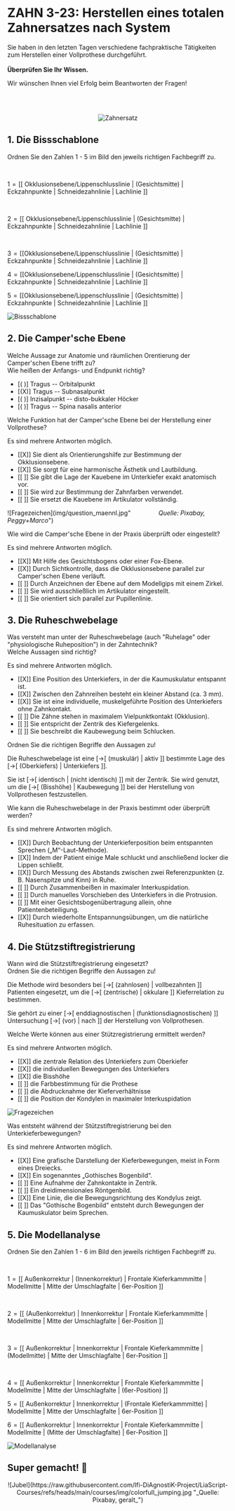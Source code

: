 <!--

author: Hilke Domsch; Alexander Meiwald

email:    hilke.domsch@gkz-ev.de

version: 0.0.5

language: de

narrator: Deutsch Male

edit: true
date: 2025-10-14
icon: https://raw.githubusercontent.com/Ifi-DiAgnostiK-Project/LiaScript-Courses/refs/heads/main/img/Logo_234px.png
logo: img/orthodontic.jpg

attribute: https://pixabay.com/photos/orthodontic-aids-mouth-guard-315784/

comment:  ZAHN 3-23 Totalen Zahnersatz nach System herstellen

link: https://raw.githubusercontent.com/Ifi-DiAgnostiK-Project/LiaScript-Courses/refs/heads/main/courses/style.css

import: https://raw.githubusercontent.com/Ifi-DiAgnostiK-Project/LiaScript_DragAndDrop_Template/refs/heads/main/README.md
        https://raw.githubusercontent.com/Ifi-DiAgnostiK-Project/Piktogramme/refs/heads/main/makros.md
        https://raw.githubusercontent.com/Ifi-DiAgnostiK-Project/Textilpflegesymbole/refs/heads/main/makros.md
        https://raw.githubusercontent.com/Ifi-DiAgnostiK-Project/LiaScript_ImageQuiz/refs/heads/main/README.md
        https://raw.githubusercontent.com/Ifi-DiAgnostiK-Project/Bildersammlung/refs/heads/main/makros.md

title: ZAHN 3-23: ZAHN 3-23: Herstellen eines totalen Zahnersatzes nach System

tags: [Zahntechniker, Zahnersatz, Kieferorthopädie, Zahnklammer, Zahnprothese]

-->

# ZAHN 3-23: Herstellen eines totalen Zahnersatzes nach System

Sie haben in den letzten Tagen verschiedene fachpraktische Tätigkeiten zum Herstellen einer Vollprothese durchgeführt.  <br> <br> __Überprüfen Sie Ihr Wissen.__


<!-- class="highlight" -->
Wir wünschen Ihnen viel Erfolg beim Beantworten der Fragen! 

<br> <br>
<center>


![Zahnersatz](img/zahnimplantat.jpg "[_Quelle: Pixabay, muklinika_](https://pixabay.com/photos/dentistry-dentals-teeth-model-jaw-668214/)")<!-- style="width: 500px" -->

</center> 


## 1. Die Bissschablone

<section class="flex-container border">
<div class="flex-child">

<!-- class="highlight"-->
Ordnen Sie den Zahlen 1 - 5 im Bild den jeweils richtigen Fachbegriff zu.  

<br>

<!-- data-randomize -->
1<!--style="color: red; font-weight: bolder"-->  =  [[ Okklusionsebene/Lippenschlusslinie | (Gesichtsmitte)   | Eckzahnpunkte  |   Schneidezahnlinie |  Lachlinie ]]

<br>

<!-- data-randomize -->
2<!--style="color: red; font-weight: bolder"-->  =  [[ Okklusionsebene/Lippenschlusslinie | (Gesichtsmitte)   | Eckzahnpunkte  |   Schneidezahnlinie |  Lachlinie ]]

<br>

<!-- data-randomize -->
3<!--style="color: red; font-weight: bolder"-->  =  [[Okklusionsebene/Lippenschlusslinie | (Gesichtsmitte)   | Eckzahnpunkte  |   Schneidezahnlinie |  Lachlinie ]]
<br>

<!-- data-randomize -->
4<!--style="color: red; font-weight: bolder"-->  =  [[Okklusionsebene/Lippenschlusslinie | (Gesichtsmitte)   | Eckzahnpunkte  |   Schneidezahnlinie |  Lachlinie ]]

<!-- data-randomize -->
5<!--style="color: red; font-weight: bolder"-->  =  [[Okklusionsebene/Lippenschlusslinie | (Gesichtsmitte)   | Eckzahnpunkte  |   Schneidezahnlinie |  Lachlinie ]]


</div>
<div class="flex-child-0">

![Bissschablone](img/zahn_greenGumm.png "                         _Quelle: HWK Dresden, Alexander Meiwald_")<!-- style="max-width: 350px; width: 100%" -->


</div>
</section>

## 2. Die Camper'sche Ebene


<section class="flex-container border">
<div class="flex-child">

<!-- class="highlight"-->
Welche Aussage zur Anatomie und räumlichen Orentierung der Camper'schen Ebene trifft zu?\
Wie heißen der Anfangs- und Endpunkt richtig?

<!-- data-randomize -->
- [( )] Tragus -- Orbitalpunkt
- [(X)] Tragus -- Subnasalpunkt
- [( )] Inzisalpunkt -- disto-bukkaler Höcker
- [( )] Tragus -- Spina nasalis anterior

</div>
</section>


<section class="flex-container border">
<div class="flex-child">

<!-- class="highlight"-->
Welche Funktion hat der Camper'sche Ebene bei der Herstellung einer Vollprothese?

<!--style="color: red"-->Es sind mehrere Antworten möglich.

<!-- data-randomize -->
- [[X]] Sie dient als Orientierungshilfe zur Bestimmung der Okklusionsebene.
- [[X]] Sie sorgt für eine harmonische Ästhetik und Lautbildung.
- [[ ]] Sie gibt die Lage der Kauebene im Unterkiefer exakt anatomisch vor.
- [[ ]] Sie wird zur Bestimmung der Zahnfarben verwendet.
- [[ ]] Sie ersetzt die Kauebene im Artikulator vollständig. 

</div>
<div class="flex-child-0">

![Fragezeichen](img/question_maennl.jpg"                         _Quelle: Pixabay, Peggy+Marco_")<!-- style="max-width: 250px; width: 100%" -->


</div>
</section>

<section class="flex-container border">
<div class="flex-child">

<!-- class="highlight"-->
Wie wird die Camper'sche Ebene in der Praxis überprüft oder eingestellt?

<!--style="color: red"-->Es sind mehrere Antworten möglich.

<!-- data-randomize -->
- [[X]] Mit Hilfe des Gesichtsbogens oder einer Fox-Ebene.
- [[X]] Durch Sichtkontrolle, dass die Okklusionsebene parallel zur Camper'schen Ebene verläuft. 
- [[ ]] Durch Anzeichnen der Ebene auf dem Modellgips mit einem Zirkel.
- [[ ]] Sie wird ausschließlich im Artikulator eingestellt. 
- [[ ]] Sie orientiert sich parallel zur Pupillenlinie. 

</div>
</section>


## 3. Die Ruheschwebelage

<section class="flex-container border">
<div class="flex-child">

<!-- class="highlight"-->
Was versteht man unter der Ruheschwebelage (auch "Ruhelage" oder "physiologische Ruheposition") in der Zahntechnik?\
Welche Aussagen sind richtig? 

<!--style="color: red"-->Es sind mehrere Antworten möglich.

<!-- data-randomize -->
- [[X]] Eine Position des Unterkiefers, in der die Kaumuskulatur entspannt ist.
- [[X]] Zwischen den Zahnreihen besteht ein kleiner Abstand (ca. 3 mm).
- [[X]] Sie ist eine individuelle, muskelgeführte Position des Unterkiefers ohne Zahnkontakt.
- [[ ]] Die Zähne stehen in maximalem Vielpunktkontakt (Okklusion).
- [[ ]] Sie entspricht der Zentrik des Kiefergelenks.
- [[ ]] Sie beschreibt die Kaubewegung beim Schlucken.

</div>
</section>

<section class="flex-container border">
<div class="flex-child">

<!-- class="highlight"-->
Ordnen Sie die richtigen Begriffe den Aussagen zu!

<!-- data-randomize -->
Die Ruheschwebelage ist eine [->[ (muskulär) | aktiv ]] bestimmte Lage des [->[ (Oberkiefers) | Unterkiefers ]].

<!-- data-randomize -->
Sie ist [->[ identisch | (nicht identisch) ]] mit der Zentrik. Sie wird genutzt, um die [->[ (Bisshöhe) | Kaubewegung ]] bei der Herstellung von Vollprothesen festzustellen. 


</div>
</section>

<section class="flex-container border">
<div class="flex-child">

<!-- class="highlight"-->
Wie kann die Ruheschwebelage in der Praxis bestimmt oder überprüft werden?

<!--style="color: red"-->Es sind mehrere Antworten möglich.

<!-- data-randomize -->
- [[X]] Durch Beobachtung der Unterkieferposition beim entspannten Sprechen („M“-Laut-Methode).  
- [[X]] Indem der Patient einige Male schluckt und anschließend locker die Lippen schließt. 
- [[X]] Durch Messung des Abstands zwischen zwei Referenzpunkten (z. B. Nasenspitze und Kinn) in Ruhe. 
- [[ ]] Durch Zusammenbeißen in maximaler Interkuspidation. 
- [[ ]] Durch manuelles Vorschieben des Unterkiefers in die Protrusion.
- [[ ]] Mit einer Gesichtsbogenübertragung allein, ohne Patientenbeteiligung. 
- [[X]] Durch wiederholte Entspannungsübungen, um die natürliche Ruhesituation zu erfassen. 

</div>
</section>


## 4. Die Stützstiftregistrierung

<section class="flex-container border">
<div class="flex-child">

<!-- class="highlight"-->
Wann wird die Stützstiftregistrierung eingesetzt?\
Ordnen Sie die richtigen Begriffe den Aussagen zu!

<!-- data-randomize -->
Die Methode wird besonders bei [->[ (zahnlosen) | vollbezahnten ]] Patienten eingesetzt, um die  [->[ (zentrische) | okkulare ]] Kieferrelation zu bestimmen.

<!-- data-randomize -->
Sie gehört zu einer [->[ enddiagnostischen | (funktionsdiagnostischen) ]] Untersuchung  [->[ (vor) | nach ]] der Herstellung von Vollprothesen. 

</div>
</section>

<section class="flex-container border">
<div class="flex-child">

<!-- class="highlight"-->
Welche Werte können aus einer Stützregistrierung ermittelt werden?

<!--style="color: red"-->Es sind mehrere Antworten möglich.

<!-- data-randomize -->
- [[X]] die zentrale Relation des Unterkiefers zum Oberkiefer
- [[X]] die individuellen Bewegungen des Unterkiefers
- [[X]] die Bisshöhe
- [[ ]] die Farbbestimmung für die Prothese 
- [[ ]] die Abdrucknahme der Kieferverhältnisse
- [[ ]] die Position der Kondylen in maximaler Interkuspidation

</div>
<div class="flex-child-0">

![Fragezeichen](https://raw.githubusercontent.com/Ifi-DiAgnostiK-Project/LiaScript-Courses/refs/heads/main/courses/img/fragezeichen.jpg "_Quelle: Pixabay, Peggy+Marco_")<!-- style="max-width: 200px; width: 100%" -->

</div>
</section>

<section class="flex-container border">
<div class="flex-child">

<!-- class="highlight"-->
Was entsteht während der Stützstiftregistrierung bei den Unterkieferbewegungen?

<!--style="color: red"-->Es sind mehrere Antworten möglich.

<!-- data-randomize -->
- [[X]] Eine grafische Darstellung der Kieferbewegungen, meist in Form eines Dreiecks.   
- [[X]] Ein sogenanntes „Gothisches Bogenbild“. 
- [[ ]] Eine Aufnahme der Zahnkontakte in Zentrik. 
- [[ ]] Ein dreidimensionales Röntgenbild. 
- [[X]] Eine Linie, die die Bewegungsrichtung des Kondylus zeigt. 
- [[ ]] Das "Gothische Bogenbild" entsteht durch Bewegungen der Kaumuskulator beim Sprechen.

</div>
</section>


## 5. Die Modellanalyse

<section class="flex-container border">
<div class="flex-child">

<!-- class="highlight"-->
Ordnen Sie den Zahlen 1 - 6 im Bild den jeweils richtigen Fachbegriff zu.  

<br>

<!-- data-randomize -->
1<!--style="color: red; font-weight: bolder"-->  =  [[ Außenkorrektur | (Innenkorrektur)   | Frontale Kieferkammmitte  |   Modellmitte |  Mitte der Umschlagfalte  |  6er-Position ]]

<br>

<!-- data-randomize -->
2<!--style="color: red; font-weight: bolder"-->  =  [[ (Außenkorrektur) | Innenkorrektur   | Frontale Kieferkammmitte  |   Modellmitte |  Mitte der Umschlagfalte  |  6er-Position ]]


<br>

<!-- data-randomize -->
3<!--style="color: red; font-weight: bolder"-->  =  [[ Außenkorrektur | Innenkorrektur   | Frontale Kieferkammmitte  |   (Modellmitte) |  Mitte der Umschlagfalte  |  6er-Position ]]

<br>

<!-- data-randomize -->
4<!--style="color: red; font-weight: bolder"-->  =  [[ Außenkorrektur | Innenkorrektur   | Frontale Kieferkammmitte  |   Modellmitte |  Mitte der Umschlagfalte  |  (6er-Position) ]]

<!-- data-randomize -->
5<!--style="color: red; font-weight: bolder"-->  =  [[ Außenkorrektur | Innenkorrektur   | (Frontale Kieferkammmitte)  |   Modellmitte |  Mitte der Umschlagfalte  |  6er-Position ]]

<!-- data-randomize -->
6<!--style="color: red; font-weight: bolder"-->  =  [[ Außenkorrektur | Innenkorrektur   | Frontale Kieferkammmitte  |   Modellmitte |  (Mitte der Umschlagfalte)  |  6er-Position ]]



</div>
<div class="flex-child-0">

![Modellanalyse](img/biss_marked.png "                         _Quelle: HWK Dresden, Alexander Meiwald_")<!-- style="max-width: 350px; width: 100%" -->


</div>
</section>


## Super gemacht! 🙌


<center>
![Jubel](https://raw.githubusercontent.com/Ifi-DiAgnostiK-Project/LiaScript-Courses/refs/heads/main/courses/img/colorfull_jumping.jpg "_Quelle: Pixabay, geralt_")
</center>

